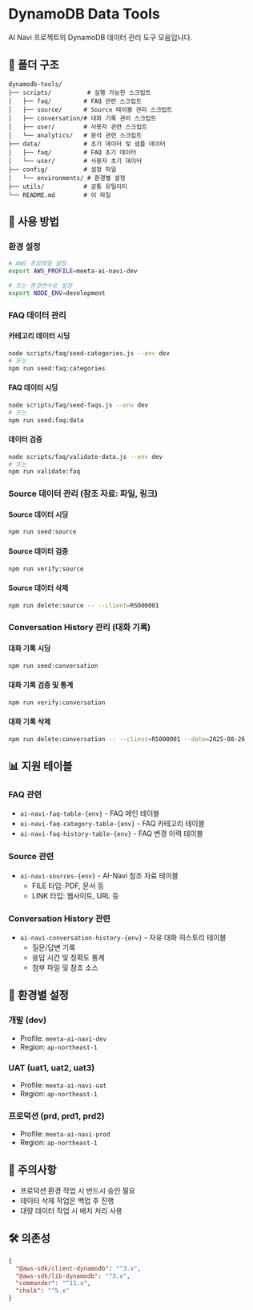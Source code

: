 # DynamoDB Data Tools

AI Navi 프로젝트의 DynamoDB 데이터 관리 도구 모음입니다.

## 📁 폴더 구조

```
dynamodb-tools/
├── scripts/          # 실행 가능한 스크립트
│   ├── faq/         # FAQ 관련 스크립트
│   ├── source/      # Source 테이블 관리 스크립트
│   ├── conversation/# 대화 기록 관리 스크립트
│   ├── user/        # 사용자 관련 스크립트
│   └── analytics/   # 분석 관련 스크립트
├── data/            # 초기 데이터 및 샘플 데이터
│   ├── faq/         # FAQ 초기 데이터
│   └── user/        # 사용자 초기 데이터
├── config/          # 설정 파일
│   └── environments/ # 환경별 설정
├── utils/           # 공통 유틸리티
└── README.md        # 이 파일
```

## 🚀 사용 방법

### 환경 설정

```bash
# AWS 프로파일 설정
export AWS_PROFILE=meeta-ai-navi-dev

# 또는 환경변수로 설정
export NODE_ENV=development
```

### FAQ 데이터 관리

#### 카테고리 데이터 시딩
```bash
node scripts/faq/seed-categories.js --env dev
# 또는
npm run seed:faq:categories
```

#### FAQ 데이터 시딩
```bash
node scripts/faq/seed-faqs.js --env dev
# 또는
npm run seed:faq:data
```

#### 데이터 검증
```bash
node scripts/faq/validate-data.js --env dev
# 또는
npm run validate:faq
```

### Source 데이터 관리 (참조 자료: 파일, 링크)

#### Source 데이터 시딩
```bash
npm run seed:source
```

#### Source 데이터 검증
```bash
npm run verify:source
```

#### Source 데이터 삭제
```bash
npm run delete:source -- --client=RS000001
```

### Conversation History 관리 (대화 기록)

#### 대화 기록 시딩
```bash
npm run seed:conversation
```

#### 대화 기록 검증 및 통계
```bash
npm run verify:conversation
```

#### 대화 기록 삭제
```bash
npm run delete:conversation -- --client=RS000001 --date=2025-08-26
```

## 📊 지원 테이블

### FAQ 관련
- `ai-navi-faq-table-{env}` - FAQ 메인 테이블
- `ai-navi-faq-category-table-{env}` - FAQ 카테고리 테이블
- `ai-navi-faq-history-table-{env}` - FAQ 변경 이력 테이블

### Source 관련
- `ai-navi-sources-{env}` - AI-Navi 참조 자료 테이블
  - FILE 타입: PDF, 문서 등
  - LINK 타입: 웹사이트, URL 등

### Conversation History 관련
- `ai-navi-conversation-history-{env}` - 자유 대화 히스토리 테이블
  - 질문/답변 기록
  - 응답 시간 및 정확도 통계
  - 첨부 파일 및 참조 소스

## 🔧 환경별 설정

### 개발 (dev)
- Profile: `meeta-ai-navi-dev`
- Region: `ap-northeast-1`

### UAT (uat1, uat2, uat3)
- Profile: `meeta-ai-navi-uat`
- Region: `ap-northeast-1`

### 프로덕션 (prd, prd1, prd2)
- Profile: `meeta-ai-navi-prod`
- Region: `ap-northeast-1`

## 📝 주의사항

- 프로덕션 환경 작업 시 반드시 승인 필요
- 데이터 삭제 작업은 백업 후 진행
- 대량 데이터 작업 시 배치 처리 사용

## 🛠️ 의존성

```json
{
  "@aws-sdk/client-dynamodb": "^3.x",
  "@aws-sdk/lib-dynamodb": "^3.x",
  "commander": "^11.x",
  "chalk": "^5.x"
}
```